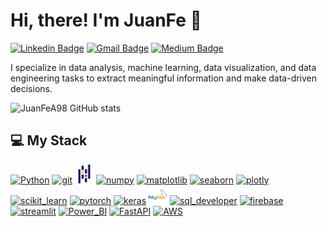 # Hi, there! I'm JuanFe 👋
[![Linkedin Badge](https://img.shields.io/badge/-Juan_Felipe_Martinez-0072b1?style=flat&logo=Linkedin&logoColor=white)](https://www.linkedin.com/in/juanfe-martínez/  "Connect on LinkedIn") [![Gmail Badge](https://img.shields.io/badge/-jmartinezbernal02@gmail.com-c14438?style=flat&logo=Gmail&logoColor=white)](mailto:jmartinezbernal02@gmail.com  "Connect via Email") [![Medium Badge](https://img.shields.io/badge/JuanFe_Martinez-12100E?style=for-the-badge&logo=medium&logoColor=white)](https://medium.com/@juanfe98  "Follow on Medium")

I specialize in data analysis, machine learning, data visualization, and data engineering tasks to extract meaningful information and make data-driven decisions.

![JuanFeA98 GitHub stats](https://github-readme-stats.vercel.app/api?username=juanfea98&theme=dark&hide=contribs,prs&show_icons=True)

## 💻 My Stack
  
[<img src="https://www.python.org/static/img/python-logo.png" alt="Python" width="30" height="30"/>](https://github.com/JuanFeA98/Python) [<img src="https://www.vectorlogo.zone/logos/git-scm/git-scm-icon.svg" alt="git" width="30" height="30"/>](https://github.com/JuanFeA98) [<img src="https://raw.githubusercontent.com/devicons/devicon/2ae2a900d2f041da66e950e4d48052658d850630/icons/pandas/pandas-original.svg" alt="pandas" width="30" height="30"/>](https://github.com/JuanFeA98) [<img src="https://cdn.worldvectorlogo.com/logos/numpy-1.svg" alt="numpy" width="30" height="25"/>](https://github.com/JuanFeA98) [<img src="https://matplotlib.org/_static/images/documentation.svg" alt="matplotlib" width="30" height="30"/>](https://github.com/JuanFeA98/Data_Visualization) [<img src="https://seaborn.pydata.org/_images/logo-mark-lightbg.svg" alt="seaborn" width="30" height="30"/>](https://github.com/JuanFeA98/Data_Visualization) [<img src="https://avatars.githubusercontent.com/u/5997976?v=4" alt="plotly" width="30" height="30"/>](https://github.com/JuanFeA98/Data_Visualization) [<img src="https://upload.wikimedia.org/wikipedia/commons/0/05/Scikit_learn_logo_small.svg" alt="scikit_learn" width="30" height="30"/>](https://github.com/JuanFeA98/MachineLearning) [<img src="https://www.vectorlogo.zone/logos/pytorch/pytorch-icon.svg" alt="pytorch" width="30" height="30"/>](https://github.com/JuanFeA98/Deep_Learning-Pytorch) [<img src="https://upload.wikimedia.org/wikipedia/commons/thumb/a/ae/Keras_logo.svg/2048px-Keras_logo.svg.png" alt="keras" width="30" height="30"/>](https://github.com/JuanFeA98/Deep_Learning) [<img src="https://raw.githubusercontent.com/devicons/devicon/master/icons/mysql/mysql-original-wordmark.svg" alt="mysql" width="30" height="30"/>](https://github.com/JuanFeA98) [<img src="https://upload.wikimedia.org/wikipedia/en/6/68/Oracle_SQL_Developer_logo.svg" alt="sql_developer" width="30" height="30"/>](https://github.com/JuanFeA98) [<img src="https://upload.wikimedia.org/wikipedia/commons/thumb/c/cf/Firebase_icon.svg/2048px-Firebase_icon.svg.png" alt="firebase" width="30" height="30"/>](https://github.com/JuanFeA98/Firebase-Python) [<img src="https://seeklogo.com/images/S/streamlit-logo-1A3B208AE4-seeklogo.com.png" alt="streamlit" width="30" height="25"/>](https://github.com/JuanFeA98/Streamlit) [<img src="https://1000logos.net/wp-content/uploads/2022/08/Microsoft-Power-BI-Logo.png" alt="Power_BI" width="55" height="30"/>](https://github.com/JuanFeA98) [<img src="https://cdn.worldvectorlogo.com/logos/fastapi.svg" alt="FastAPI" width="30" height="30"/>](https://github.com/JuanFeA98/Backend-FastAPI) [<img src="https://upload.wikimedia.org/wikipedia/commons/thumb/5/5c/AWS_Simple_Icons_AWS_Cloud.svg/1024px-AWS_Simple_Icons_AWS_Cloud.svg.png" alt="AWS" width="50" height="30"/>](https://github.com/JuanFeA98)

